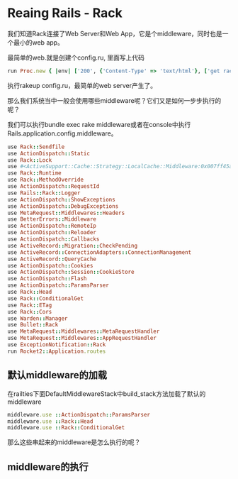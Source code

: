 # Reaing Rails - Rack

我们知道Rack连接了Web Server和Web App，它是个middleware，同时也是一个最小的web app。

最简单的web.就是创建个config.ru, 里面写上代码

~~~rb
run Proc.new { |env| ['200', {'Content-Type' => 'text/html'}, ['get rack\'d']] }
~~~

执行rakeup config.ru，最简单的web server产生了。

那么我们系统当中一般会使用哪些middleware呢？它们又是如何一步步执行的呢？

我们可以执行bundle exec rake middleware或者在console中执行Rails.application.config.middleware。

~~~rb
use Rack::Sendfile
use ActionDispatch::Static
use Rack::Lock
use #<ActiveSupport::Cache::Strategy::LocalCache::Middleware:0x007ff45aaa90f0>
use Rack::Runtime
use Rack::MethodOverride
use ActionDispatch::RequestId
use Rails::Rack::Logger
use ActionDispatch::ShowExceptions
use ActionDispatch::DebugExceptions
use MetaRequest::Middlewares::Headers
use BetterErrors::Middleware
use ActionDispatch::RemoteIp
use ActionDispatch::Reloader
use ActionDispatch::Callbacks
use ActiveRecord::Migration::CheckPending
use ActiveRecord::ConnectionAdapters::ConnectionManagement
use ActiveRecord::QueryCache
use ActionDispatch::Cookies
use ActionDispatch::Session::CookieStore
use ActionDispatch::Flash
use ActionDispatch::ParamsParser
use Rack::Head
use Rack::ConditionalGet
use Rack::ETag
use Rack::Cors
use Warden::Manager
use Bullet::Rack
use MetaRequest::Middlewares::MetaRequestHandler
use MetaRequest::Middlewares::AppRequestHandler
use ExceptionNotification::Rack
run Rocket2::Application.routes
~~~

## 默认middleware的加载
在railties下面DefaultMiddlewareStack中build_stack方法加载了默认的middleware

~~~rb
middleware.use ::ActionDispatch::ParamsParser
middleware.use ::Rack::Head
middleware.use ::Rack::ConditionalGet
~~~

那么这些串起来的middleware是怎么执行的呢？

## middleware的执行


